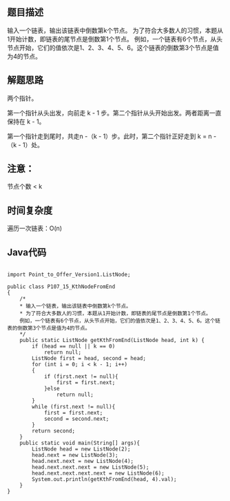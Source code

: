 ## 题目描述
输入一个链表，输出该链表中倒数第k个节点。
为了符合大多数人的习惯，本题从1开始计数，即链表的尾节点是倒数第1个节点。
例如，一个链表有6个节点，从头节点开始，它们的值依次是1、2、3、4、5、6。这个链表的倒数第3个节点是值为4的节点。

## 解题思路
两个指针。

第一个指针从头出发，向前走 k - 1 步。第二个指针从头开始出发。两者距离一直保持在 k - 1。

第一个指针走到尾时，共走n -（k - 1）步。此时，第二个指针正好走到 k = n - （k - 1）处。

## 注意：
节点个数 < k

## 时间复杂度
遍历一次链表：O(n)

## Java代码
```

import Point_to_Offer_Version1.ListNode;

public class P107_15_KthNodeFromEnd
{
    /*
    * 输入一个链表，输出该链表中倒数第k个节点。
    * 为了符合大多数人的习惯，本题从1开始计数，即链表的尾节点是倒数第1个节点。
    例如，一个链表有6个节点，从头节点开始，它们的值依次是1、2、3、4、5、6。这个链表的倒数第3个节点是值为4的节点。
    */
    public static ListNode getKthFromEnd(ListNode head, int k) {
        if (head == null || k == 0)
            return null;
        ListNode first = head, second = head;
        for (int i = 0; i < k - 1; i++)
        {
            if (first.next != null){
                first = first.next;
            }else
                return null;
        }
        while (first.next != null){
            first = first.next;
            second = second.next;
        }
        return second;
    }
    public static void main(String[] args){
        ListNode head = new ListNode(2);
        head.next = new ListNode(3);
        head.next.next = new ListNode(4);
        head.next.next.next = new ListNode(5);
        head.next.next.next.next = new ListNode(6);
        System.out.println(getKthFromEnd(head, 4).val);
    }
}

```
